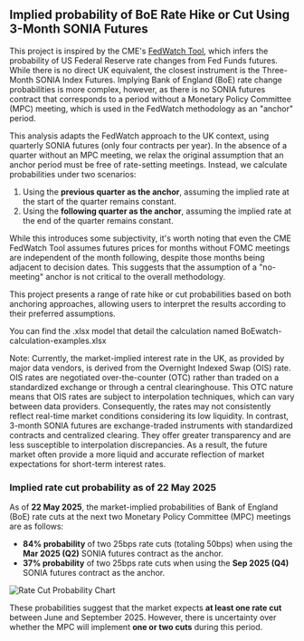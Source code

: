 ## Implied probability of BoE Rate Hike or Cut Using 3-Month SONIA Futures

This project is inspired by the CME's [FedWatch Tool](https://www.cmegroup.com/articles/2023/understanding-the-cme-group-fedwatch-tool-methodology.html), which infers the probability of US Federal Reserve rate changes from Fed Funds futures. While there is no direct UK equivalent, the closest instrument is the Three-Month SONIA Index Futures. Implying Bank of England (BoE) rate change probabilities is more complex, however, as there is no SONIA futures contract that corresponds to a period without a Monetary Policy Committee (MPC) meeting, which is used in the FedWatch methodology as an "anchor" period.

This analysis adapts the FedWatch approach to the UK context, using quarterly SONIA futures (only four contracts per year). In the absence of a quarter without an MPC meeting, we relax the original assumption that an anchor period must be free of rate-setting meetings. Instead, we calculate probabilities under two scenarios:  
1. Using the **previous quarter as the anchor**, assuming the implied rate at the start of the quarter remains constant.  
2. Using the **following quarter as the anchor**, assuming the implied rate at the end of the quarter remains constant.

While this introduces some subjectivity, it's worth noting that even the CME FedWatch Tool assumes futures prices for months without FOMC meetings are independent of the month following, despite those months being adjacent to decision dates. This suggests that the assumption of a "no-meeting" anchor is not critical to the overall methodology.

This project presents a range of rate hike or cut probabilities based on both anchoring approaches, allowing users to interpret the results according to their preferred assumptions.

You can find the .xlsx model that detail the calculation named BoEwatch-calculation-examples.xlsx

Note: Currently, the market-implied interest rate in the UK, as provided by major data vendors, is derived from the Overnight Indexed Swap (OIS) rate. OIS rates are negotiated over-the-counter (OTC) rather than traded on a standardized exchange or through a central clearinghouse. This OTC nature means that OIS rates are subject to interpolation techniques, which can vary between data providers. Consequently, the rates may not consistently reflect real-time market conditions considering its low liquidity. In contrast, 3-month SONIA futures are exchange-traded instruments with standardized contracts and centralized clearing. They offer greater transparency and are less susceptible to interpolation discrepancies. As a result, the future market often provide a more liquid and accurate reflection of market expectations for short-term interest rates.

### Implied rate cut probability as of 22 May 2025

As of **22 May 2025**, the market-implied probabilities of Bank of England (BoE) rate cuts at the next two Monetary Policy Committee (MPC) meetings are as follows:

- **84% probability** of two 25bps rate cuts (totaling 50bps) when using the **Mar 2025 (Q2)** SONIA futures contract as the anchor.
- **37% probability** of two 25bps rate cuts when using the **Sep 2025 (Q4)** SONIA futures contract as the anchor.

![Rate Cut Probability Chart](https://github.com/user-attachments/assets/45e465fc-27ba-4e12-aceb-74d7f6a27307)

These probabilities suggest that the market expects **at least one rate cut** between June and September 2025. However, there is uncertainty over whether the MPC will implement **one or two cuts** during this period.

